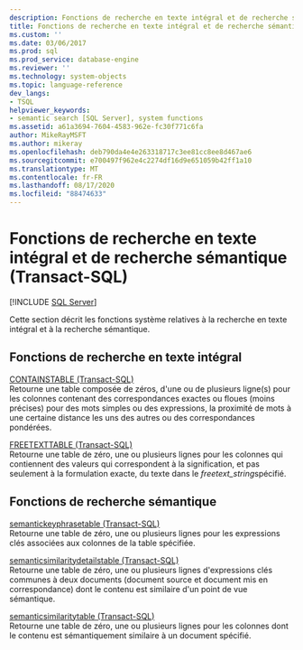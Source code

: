 ```yaml
---
description: Fonctions de recherche en texte intégral et de recherche sémantique (Transact-SQL)
title: Fonctions de recherche en texte intégral et de recherche sémantique (Transact-SQL) | Microsoft Docs
ms.custom: ''
ms.date: 03/06/2017
ms.prod: sql
ms.prod_service: database-engine
ms.reviewer: ''
ms.technology: system-objects
ms.topic: language-reference
dev_langs:
- TSQL
helpviewer_keywords:
- semantic search [SQL Server], system functions
ms.assetid: a61a3694-7604-4583-962e-fc30f771c6fa
author: MikeRayMSFT
ms.author: mikeray
ms.openlocfilehash: deb790da4e4e263318717c3ee81cc8ee8d467ae6
ms.sourcegitcommit: e700497f962e4c2274df16d9e651059b42ff1a10
ms.translationtype: MT
ms.contentlocale: fr-FR
ms.lasthandoff: 08/17/2020
ms.locfileid: "88474633"
---
```

# <a name="full-text-search-and-semantic-search-functions-transact-sql"></a>Fonctions de recherche en texte intégral et de recherche sémantique (Transact-SQL)
[!INCLUDE [SQL Server](../../includes/applies-to-version/sqlserver.md)]

  Cette section décrit les fonctions système relatives à la recherche en texte intégral et à la recherche sémantique.  
  
## <a name="full-text-search-functions"></a>Fonctions de recherche en texte intégral  
 [CONTAINSTABLE &#40;Transact-SQL&#41;](../../relational-databases/system-functions/containstable-transact-sql.md)  
 Retourne une table composée de zéros, d'une ou de plusieurs ligne(s) pour les colonnes contenant des correspondances exactes ou floues (moins précises) pour des mots simples ou des expressions, la proximité de mots à une certaine distance les uns des autres ou des correspondances pondérées.  
  
 [FREETEXTTABLE &#40;Transact-SQL&#41;](../../relational-databases/system-functions/freetexttable-transact-sql.md)  
 Retourne une table de zéro, une ou plusieurs lignes pour les colonnes qui contiennent des valeurs qui correspondent à la signification, et pas seulement à la formulation exacte, du texte dans le *freetext_string*spécifié.  
  
## <a name="semantic-search-functions"></a>Fonctions de recherche sémantique  
 [semantickeyphrasetable &#40;Transact-SQL&#41;](../../relational-databases/system-functions/semantickeyphrasetable-transact-sql.md)  
 Retourne une table de zéro, une ou plusieurs lignes pour les expressions clés associées aux colonnes de la table spécifiée.  
  
 [semanticsimilaritydetailstable &#40;Transact-SQL&#41;](../../relational-databases/system-functions/semanticsimilaritydetailstable-transact-sql.md)  
 Retourne une table de zéro, une ou plusieurs lignes d'expressions clés communes à deux documents (document source et document mis en correspondance) dont le contenu est similaire d'un point de vue sémantique.  
  
 [semanticsimilaritytable &#40;Transact-SQL&#41;](../../relational-databases/system-functions/semanticsimilaritytable-transact-sql.md)  
 Retourne une table de zéro, une ou plusieurs lignes pour les colonnes dont le contenu est sémantiquement similaire à un document spécifié.  
  
  
